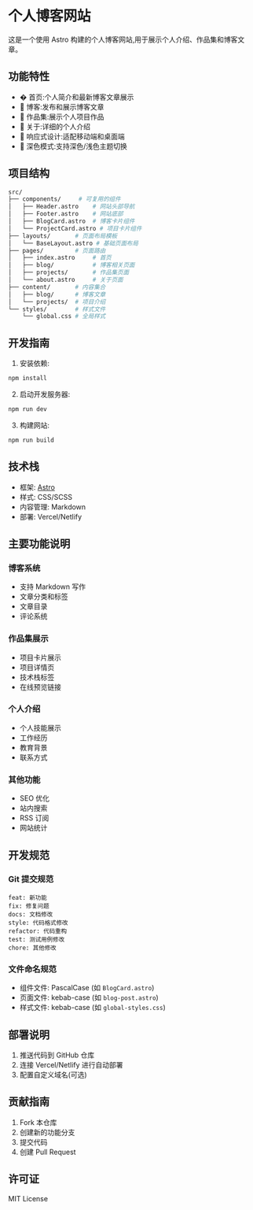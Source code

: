 # 个人博客网站

这是一个使用 Astro 构建的个人博客网站,用于展示个人介绍、作品集和博客文章。

## 功能特性

- � 首页:个人简介和最新博客文章展示
- 📝 博客:发布和展示博客文章
- 🎨 作品集:展示个人项目作品
- 👤 关于:详细的个人介绍
- 📱 响应式设计:适配移动端和桌面端
- 🌙 深色模式:支持深色/浅色主题切换

## 项目结构

```bash
src/
├── components/     # 可复用的组件
│   ├── Header.astro    # 网站头部导航
│   ├── Footer.astro    # 网站底部
│   ├── BlogCard.astro  # 博客卡片组件
│   └── ProjectCard.astro # 项目卡片组件
├── layouts/       # 页面布局模板
│   └── BaseLayout.astro # 基础页面布局
├── pages/         # 页面路由
│   ├── index.astro     # 首页
│   ├── blog/           # 博客相关页面
│   ├── projects/       # 作品集页面
│   └── about.astro     # 关于页面
├── content/       # 内容集合
│   ├── blog/      # 博客文章 
│   └── projects/  # 项目介绍
└── styles/        # 样式文件
    └── global.css # 全局样式
```

## 开发指南

1. 安装依赖:
```bash
npm install
```

2. 启动开发服务器:
```bash
npm run dev
```

3. 构建网站:
```bash
npm run build
```

## 技术栈

- 框架: [Astro](https://astro.build)
- 样式: CSS/SCSS
- 内容管理: Markdown
- 部署: Vercel/Netlify

## 主要功能说明

### 博客系统
- 支持 Markdown 写作
- 文章分类和标签
- 文章目录
- 评论系统

### 作品集展示
- 项目卡片展示
- 项目详情页
- 技术栈标签
- 在线预览链接

### 个人介绍
- 个人技能展示
- 工作经历
- 教育背景
- 联系方式

### 其他功能
- SEO 优化
- 站内搜索
- RSS 订阅
- 网站统计

## 开发规范

### Git 提交规范
```
feat: 新功能
fix: 修复问题
docs: 文档修改
style: 代码格式修改
refactor: 代码重构
test: 测试用例修改
chore: 其他修改
```

### 文件命名规范
- 组件文件: PascalCase (如 `BlogCard.astro`)
- 页面文件: kebab-case (如 `blog-post.astro`)
- 样式文件: kebab-case (如 `global-styles.css`)

## 部署说明

1. 推送代码到 GitHub 仓库
2. 连接 Vercel/Netlify 进行自动部署
3. 配置自定义域名(可选)

## 贡献指南

1. Fork 本仓库
2. 创建新的功能分支
3. 提交代码
4. 创建 Pull Request

## 许可证

MIT License